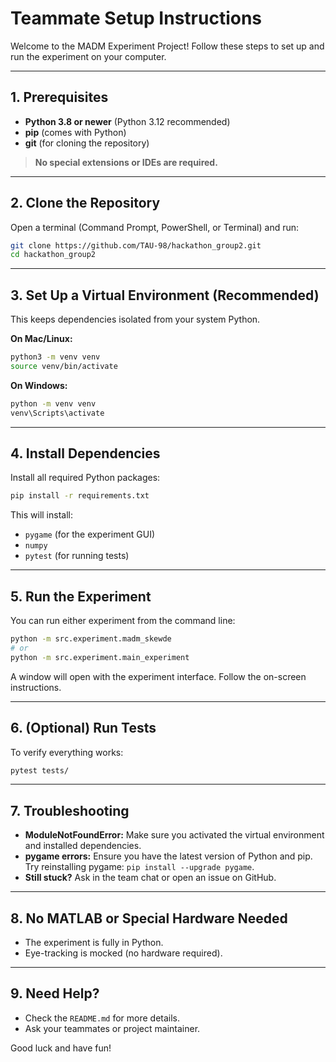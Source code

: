 # Teammate Setup Instructions

Welcome to the MADM Experiment Project! Follow these steps to set up and run the experiment on your computer.

---

## 1. Prerequisites
- **Python 3.8 or newer** (Python 3.12 recommended)
- **pip** (comes with Python)
- **git** (for cloning the repository)

> **No special extensions or IDEs are required.**

---

## 2. Clone the Repository
Open a terminal (Command Prompt, PowerShell, or Terminal) and run:
```bash
git clone https://github.com/TAU-98/hackathon_group2.git
cd hackathon_group2
```

---

## 3. Set Up a Virtual Environment (Recommended)
This keeps dependencies isolated from your system Python.

**On Mac/Linux:**
```bash
python3 -m venv venv
source venv/bin/activate
```
**On Windows:**
```bash
python -m venv venv
venv\Scripts\activate
```

---

## 4. Install Dependencies
Install all required Python packages:
```bash
pip install -r requirements.txt
```
This will install:
- `pygame` (for the experiment GUI)
- `numpy`
- `pytest` (for running tests)

---

## 5. Run the Experiment
You can run either experiment from the command line:
```bash
python -m src.experiment.madm_skewde
# or
python -m src.experiment.main_experiment
```
A window will open with the experiment interface. Follow the on-screen instructions.

---

## 6. (Optional) Run Tests
To verify everything works:
```bash
pytest tests/
```

---

## 7. Troubleshooting
- **ModuleNotFoundError:** Make sure you activated the virtual environment and installed dependencies.
- **pygame errors:** Ensure you have the latest version of Python and pip. Try reinstalling pygame: `pip install --upgrade pygame`.
- **Still stuck?** Ask in the team chat or open an issue on GitHub.

---

## 8. No MATLAB or Special Hardware Needed
- The experiment is fully in Python.
- Eye-tracking is mocked (no hardware required).

---

## 9. Need Help?
- Check the `README.md` for more details.
- Ask your teammates or project maintainer.

Good luck and have fun! 